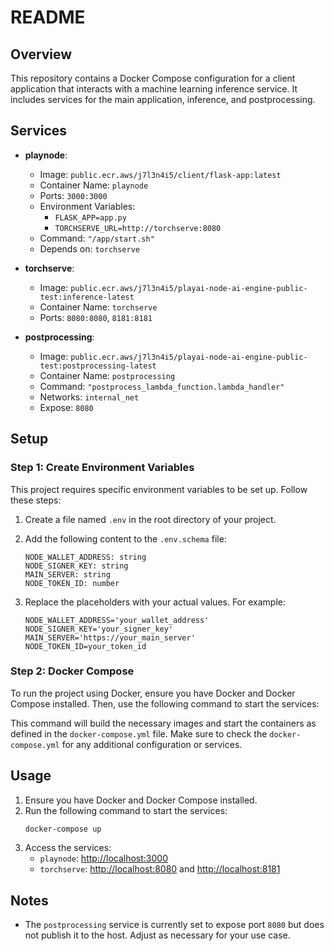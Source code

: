# README

## Overview

This repository contains a Docker Compose configuration for a client application that interacts with a machine learning inference service. It includes services for the main application, inference, and postprocessing.

## Services

- **playnode**: 
  - Image: `public.ecr.aws/j7l3n4i5/client/flask-app:latest`
  - Container Name: `playnode`
  - Ports: `3000:3000`
  - Environment Variables:
    - `FLASK_APP=app.py`
    - `TORCHSERVE_URL=http://torchserve:8080`
  - Command: `"/app/start.sh"`
  - Depends on: `torchserve`

- **torchserve**: 
  - Image: `public.ecr.aws/j7l3n4i5/playai-node-ai-engine-public-test:inference-latest`
  - Container Name: `torchserve`
  - Ports: `8080:8080`, `8181:8181`

- **postprocessing**: 
  - Image: `public.ecr.aws/j7l3n4i5/playai-node-ai-engine-public-test:postprocessing-latest`
  - Container Name: `postprocessing`
  - Command: `"postprocess_lambda_function.lambda_handler"`
  - Networks: `internal_net`
  - Expose: `8080`

## Setup

### Step 1: Create Environment Variables

This project requires specific environment variables to be set up. Follow these steps:

1. Create a file named `.env` in the root directory of your project.
2. Add the following content to the `.env.schema` file:

   ```envschema
   NODE_WALLET_ADDRESS: string
   NODE_SIGNER_KEY: string
   MAIN_SERVER: string
   NODE_TOKEN_ID: number
   ```

3. Replace the placeholders with your actual values. For example:

   ```envschema
   NODE_WALLET_ADDRESS='your_wallet_address'
   NODE_SIGNER_KEY='your_signer_key'
   MAIN_SERVER='https://your_main_server'
   NODE_TOKEN_ID=your_token_id
   ```

### Step 2: Docker Compose

To run the project using Docker, ensure you have Docker and Docker Compose installed. Then, use the following command to start the services:


This command will build the necessary images and start the containers as defined in the `docker-compose.yml` file. Make sure to check the `docker-compose.yml` for any additional configuration or services.

## Usage

1. Ensure you have Docker and Docker Compose installed.
2. Run the following command to start the services:
   ```bash
   docker-compose up
   ```
3. Access the services:
   - `playnode`: [http://localhost:3000](http://localhost:3000)
   - `torchserve`: [http://localhost:8080](http://localhost:8080) and [http://localhost:8181](http://localhost:8181)

## Notes

- The `postprocessing` service is currently set to expose port `8080` but does not publish it to the host. Adjust as necessary for your use case.
